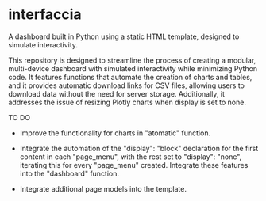 # interfaccia
A dashboard built in Python using a static HTML template, designed to simulate interactivity. 

This repository is designed to streamline the process of creating a modular, multi-device 
dashboard with simulated interactivity while minimizing Python code. 
It features functions that automate the creation of charts and tables, and it provides 
automatic download links for CSV files, allowing users to download data without the need
for server storage. Additionally, it addresses the issue of resizing Plotly charts when 
display is set to none.

TO DO 

 - Improve the functionality for charts in "atomatic" function.
   
 - Integrate the automation of the "display": "block" declaration for the first content in
   each "page_menu", with the rest set to "display": "none", iterating this for every "page_menu"
   created. Integrate these features into the "dashboard" function.
    
 - Integrate additional page models into the template.
